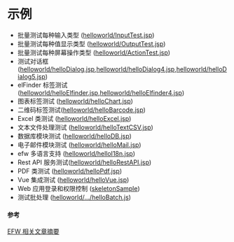 # 示例

* 批量测试每种输入类型 ([helloworld/InputTest.jsp](../../samples/helloworld/InputTest.jsp))
* 批量测试每种值显示类型 ([helloworld/OutputTest.jsp](../../samples/helloworld/OutputTest.jsp))
* 批量测试每种屏幕操作类型 ([helloworld/ActionTest.jsp](../../samples/helloworld/ActionTest.jsp))
* 测试对话框 ([helloworld/helloDialog.jsp](../../samples/helloworld/helloDialog.jsp),[helloworld/helloDialog4.jsp](../../samples/helloworld/helloDialog4.jsp),[helloworld/helloDialog5.jsp](../../samples/helloworld/helloDialog5.jsp))
* elFinder 标签测试 ([helloworld/helloElfinder.jsp](../../samples/helloworld/helloElfinder.jsp),[helloworld/helloElfinder4.jsp](../../samples/helloworld/helloElfinder4.jsp))
* 图表标签测试 ([helloworld/helloChart.jsp](../../samples/helloworld/helloChart.jsp))
* 二维码标签测试([helloworld/helloBarcode.jsp](../../samples/helloworld/helloBarcode.jsp))
* Excel 类测试 ([helloworld/helloExcel.jsp](../../samples/helloworld/helloExcel.jsp))
* 文本文件处理测试 ([helloworld/helloTextCSV.jsp](../../samples/helloworld/helloTextCSV.jsp))
* 数据库模块测试 ([helloworld/helloDB.jsp](../../samples/helloworld/helloDB.jsp))
* 电子邮件模块测试 ([helloworld/helloMail.jsp](../../samples/helloworld/helloMail.jsp))
* efw 多语言支持 ([helloworld/helloI18n.jsp](../../samples/helloworld/helloI18n.jsp))
* Rest API 服务测试([helloworld/helloRestAPI.jsp](../../samples/helloworld/helloRestAPI.jsp))
* PDF 类测试 ([helloworld/helloPdf.jsp](../../samples/helloworld/helloPdf.jsp))
* Vue 集成测试 ([helloworld/helloVue.jsp](../../samples/helloworld/helloVue.jsp))
* Web 应用登录和权限控制 ([skeletonSample](../../samples/skeletonSample))
* 测试批处理 ([helloworld/.../helloBatch.js](../../samples/helloworld/WEB-INF/efw/event/helloBatch.js))

#### 参考
[EFW 相关文章摘要](https://qiita.com/changkejun/items/2c7071c1468b24e7683e)